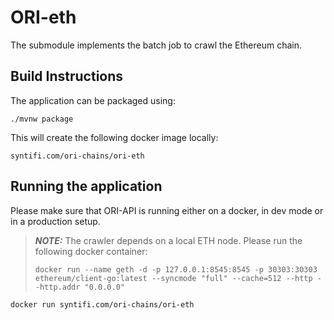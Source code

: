 # ORI-eth
The submodule implements the batch job to crawl the Ethereum chain. 

## Build Instructions 

The application can be packaged using:
```shell script
./mvnw package
```

This will create the following docker image locally:
```
syntifi.com/ori-chains/ori-eth
``` 

## Running the application

Please make sure that ORI-API is running either on a docker, in dev mode or in a production setup.

> **_NOTE:_** The crawler depends on a local ETH node. Please run the following docker container: 
> ```shell script
> docker run --name geth -d -p 127.0.0.1:8545:8545 -p 30303:30303 ethereum/client-go:latest --syncmode "full" --cache=512 --http --http.addr "0.0.0.0"
> ```

```shell script
docker run syntifi.com/ori-chains/ori-eth
```